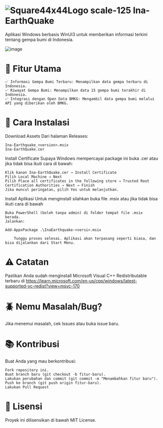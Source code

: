 # ![Square44x44Logo scale-125](https://github.com/user-attachments/assets/c8a57c98-42fa-4821-b763-98b9b09bec01) Ina-EarthQuake

Aplikasi Windows berbasis WinUI3 untuk memberikan informasi terkini tentang gempa bumi di Indonesia.

![image](https://github.com/user-attachments/assets/fa1e009e-f36b-4aa7-8aa2-5433990cee5d)

# 📌 Fitur Utama

    ✅ Informasi Gempa Bumi Terbaru: Menampilkan data gempa terbaru di Indonesia.
    ✅ Riwayat Gempa Bumi: Menampilkan data 15 gempa bumi terakhir di Indonesia.
    ✅ Integrasi dengan Open Data BMKG: Mengambil data gempa bumi melalui API yang diberikan oleh BMKG.

# 🚀 Cara Instalasi

Download Assets
Dari halaman Releases:

    Ina-Earthquake_<version>.msix
    Ina-EarthQuake.cer

Install Certificate
Supaya Windows mempercayai package ini buka .cer atau jika tidak bisa ikuti cara di bawah:

    Klik kanan Ina-EarthQuake.cer → Install Certificate
    Pilih Local Machine → Next
    Pilih Place all certificates in the following store → Trusted Root Certification Authorities → Next → Finish
    Jika muncul peringatan, pilih Yes untuk melanjutkan.

Install Aplikasi Untuk menginstall silahkan buka file .msix atau jika tidak bisa ikuti cara di bawah

    Buka PowerShell (boleh tanpa admin) di folder tempat file .msix berada.
    Jalankan:

    Add-AppxPackage .\InaEarthquake-<versi>.msix

        Tunggu proses selesai. Aplikasi akan terpasang seperti biasa, dan bisa dijalankan dari Start Menu.

# ⚠️ Catatan

Pastikan Anda sudah menginstall Microsoft Visual C++ Redistributable terbaru di https://learn.microsoft.com/en-us/cpp/windows/latest-supported-vc-redist?view=msvc-170

# 🪲 Nemu Masalah/Bug?

Jika menemui masalah, cek Issues atau buka issue baru.

# 📚 Kontribusi

Buat Anda yang mau berkontribusi:

    Fork repository ini.
    Buat branch baru (git checkout -b fitur-baru).
    Lakukan perubahan dan commit (git commit -m "Menambahkan fitur baru").
    Push ke branch (git push origin fitur-baru).
    Lakukan Pull Request

# 📜 Lisensi
Proyek ini dilisensikan di bawah MIT License.
